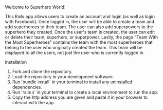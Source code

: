 Welcome to Superhero World!

This Rails app allows users to create an account and login (as well as login with Facebook). Once logged in, the user
will be able to create a team and add superheroes to their team. The user can also add superpowers to the superhero they created. Once the user's team is created, the user can edit or delete their team, superhero, or superpower. Lastly, the page "Team With the Most Superheroes" contains the team with the most superheroes that belong to the user who originally created the team. This team will be displayed to all the users, not just the user who is currently logged in.

Installation

1. Fork and clone the repository.
2. Load the repository in your development software.
3. Run 'bundle install' in your terminal to install any uninstalled dependencies.
4. Run 'rails s' in your terminal to create a local environment to run the app.
5. Copy the http address you are given and paste it in your browser to interact with the app.